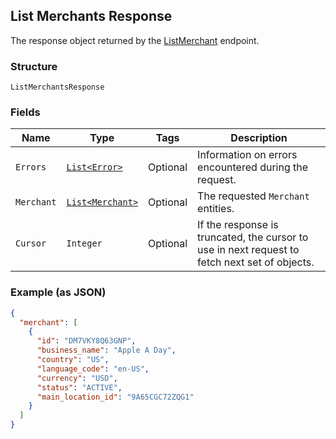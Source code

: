 ## List Merchants Response

The response object returned by the [ListMerchant](#endpoint-listmerchant) endpoint.

### Structure

`ListMerchantsResponse`

### Fields

| Name | Type | Tags | Description |
|  --- | --- | --- | --- |
| `Errors` | [`List<Error>`](/doc/models/error.md) | Optional | Information on errors encountered during the request. |
| `Merchant` | [`List<Merchant>`](/doc/models/merchant.md) | Optional | The requested `Merchant` entities. |
| `Cursor` | `Integer` | Optional | If the  response is truncated, the cursor to use in next  request to fetch next set of objects. |

### Example (as JSON)

```json
{
  "merchant": [
    {
      "id": "DM7VKY8Q63GNP",
      "business_name": "Apple A Day",
      "country": "US",
      "language_code": "en-US",
      "currency": "USD",
      "status": "ACTIVE",
      "main_location_id": "9A65CGC72ZQG1"
    }
  ]
}
```

